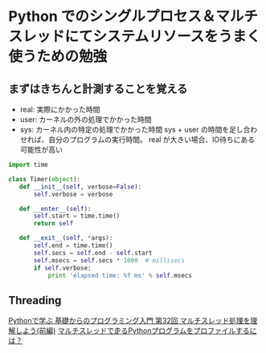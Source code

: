 # Python でのシングルプロセス＆マルチスレッドにてシステムリソースをうまく使うための勉強

## まずはきちんと計測することを覚える
- real: 実際にかかった時間
- user: カーネルの外の処理でかかった時間
- sys: カーネル内の特定の処理でかかった時間
 sys + user の時間を足し合わせれば、自分のプログラムの実行時間。 real が大きい場合、IO待ちにある可能性が高い
 
 ```Python
 import time

class Timer(object):
    def __init__(self, verbose=False):
        self.verbose = verbose

    def __enter__(self):
        self.start = time.time()
        return self

    def __exit__(self, *args):
        self.end = time.time()
        self.secs = self.end - self.start
        self.msecs = self.secs * 1000  # millisecs
        if self.verbose:
            print 'elapsed time: %f ms' % self.msecs
```


## Threading
[Pythonで学ぶ 基礎からのプログラミング入門 第32回 マルチスレッド処理を理解しよう(前編)](https://news.livedoor.com/article/detail/11028734/)
[マルチスレッドで走るPythonプログラムをプロファイルするには？](https://tech-blog.link-u.co.jp/2019/03/22/profiling-multi-threaded-python/)
